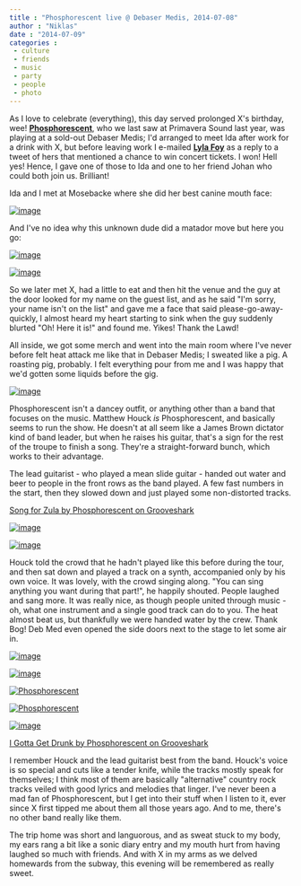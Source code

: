 ```yaml
---
title : "Phosphorescent live @ Debaser Medis, 2014-07-08"
author : "Niklas"
date : "2014-07-09"
categories : 
 - culture
 - friends
 - music
 - party
 - people
 - photo
---
```


As I love to celebrate (everything), this day served prolonged X's birthday, wee! **[Phosphorescent](http://phosphorescentmusic.com)**, who we last saw at Primavera Sound last year, was playing at a sold-out Debaser Medis; I'd arranged to meet Ida after work for a drink with X, but before leaving work I e-mailed [**Lyla Foy**](http://www.lylafoy.com) as a reply to a tweet of hers that mentioned a chance to win concert tickets. I won! Hell yes! Hence, I gave one of those to Ida and one to her friend Johan who could both join us. Brilliant!

Ida and I met at Mosebacke where she did her best canine mouth face:

[![image](https://niklasblog.com/wp-content/wpid-20140708_184518.jpg "20140708_184518.jpg")](https://niklasblog.com/wp-content/wpid-20140708_1845181.jpg)

And I've no idea why this unknown dude did a matador move but here you go:

[![image](https://niklasblog.com/wp-content/wpid-20140708_184605.jpg "20140708_184605.jpg")](https://niklasblog.com/wp-content/wpid-20140708_1846051.jpg)

[![image](https://niklasblog.com/wp-content/wpid-20140708_184607.jpg "20140708_184607.jpg")](https://niklasblog.com/wp-content/wpid-20140708_1846071.jpg)

So we later met X, had a little to eat and then hit the venue and the guy at the door looked for my name on the guest list, and as he said "I'm sorry, your name isn't on the list" and gave me a face that said please-go-away-quickly, I almost heard my heart starting to sink when the guy suddenly blurted "Oh! Here it is!" and found me. Yikes! Thank the Lawd!

All inside, we got some merch and went into the main room where I've never before felt heat attack me like that in Debaser Medis; I sweated like a pig. A roasting pig, probably. I felt everything pour from me and I was happy that we'd gotten some liquids before the gig.

[![image](https://niklasblog.com/wp-content/wpid-img_20140708_211342.jpg "IMG_20140708_211342.jpg")](https://niklasblog.com/wp-content/wpid-img_20140708_211342.jpg)

Phosphorescent isn't a dancey outfit, or anything other than a band that focuses on the music. Matthew Houck _is_ Phosphorescent, and basically seems to run the show. He doesn't at all seem like a James Brown dictator kind of band leader, but when he raises his guitar, that's a sign for the rest of the troupe to finish a song. They're a straight-forward bunch, which works to their advantage.

The lead guitarist - who played a mean slide guitar - handed out water and beer to people in the front rows as the band played. A few fast numbers in the start, then they slowed down and just played some non-distorted tracks.

[Song for Zula by Phosphorescent on Grooveshark](http://grooveshark.com/search/song?q=Phosphorescent%20Song%20for%20Zula "Song for Zula by Phosphorescent on Grooveshark")

[![image](https://niklasblog.com/wp-content/wpid-img_20140708_213208.jpg "IMG_20140708_213208.jpg")](https://niklasblog.com/wp-content/wpid-img_20140708_213208.jpg)

[![image](https://niklasblog.com/wp-content/wpid-img_20140708_213744.jpg "IMG_20140708_213744.jpg")](https://niklasblog.com/wp-content/wpid-img_20140708_213744.jpg)

Houck told the crowd that he hadn't played like this before during the tour, and then sat down and played a track on a synth, accompanied only by his own voice. It was lovely, with the crowd singing along. "You can sing anything you want during that part!", he happily shouted. People laughed and sang more. It was really nice, as though people united through music - oh, what one instrument and a single good track can do to you. The heat almost beat us, but thankfully we were handed water by the crew. Thank Bog! Deb Med even opened the side doors next to the stage to let some air in.

[![image](https://niklasblog.com/wp-content/wpid-img_20140708_221911.jpg "IMG_20140708_221911.jpg")](https://niklasblog.com/wp-content/wpid-img_20140708_221911.jpg)

[![image](https://niklasblog.com/wp-content/wpid-img_20140708_222241.jpg "IMG_20140708_222241.jpg")](https://niklasblog.com/wp-content/wpid-img_20140708_222241.jpg)

[![Phosphorescent](https://niklasblog.com/wp-content/IMG_20140708_222249-MOTION.gif)](https://niklasblog.com/wp-content/IMG_20140708_222249-MOTION.gif)

[![Phosphorescent](https://niklasblog.com/wp-content/IMG_20140708_213753-1024x805.jpg)](https://niklasblog.com/wp-content/IMG_20140708_213753.jpg)

[![image](https://niklasblog.com/wp-content/wpid-img_20140708_225956.jpg "IMG_20140708_225956.jpg")](https://niklasblog.com/wp-content/wpid-img_20140708_225956.jpg)

[I Gotta Get Drunk by Phosphorescent on Grooveshark](http://grooveshark.com/search/song?q=Phosphorescent%20I%20Gotta%20Get%20Drunk "I Gotta Get Drunk by Phosphorescent on Grooveshark")

I remember Houck and the lead guitarist best from the band. Houck's voice is so special and cuts like a tender knife, while the tracks mostly speak for themselves; I think most of them are basically "alternative" country rock tracks veiled with good lyrics and melodies that linger. I've never been a mad fan of Phosphorescent, but I get into their stuff when I listen to it, ever since X first tipped me about them all those years ago. And to me, there's no other band really like them.

The trip home was short and languorous, and as sweat stuck to my body, my ears rang a bit like a sonic diary entry and my mouth hurt from having laughed so much with friends. And with X in my arms as we delved homewards from the subway, this evening will be remembered as really sweet.
